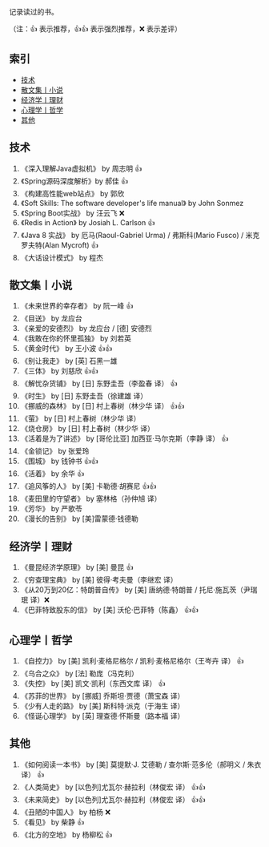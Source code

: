 记录读过的书。

（注：:+1: 表示推荐，:+1::+1: 表示强烈推荐，:x: 表示差评）

## 索引

- [技术](#技术)
- [散文集丨小说](#散文集丨小说)
- [经济学丨理财](#经济学丨理财)
- [心理学丨哲学](#心理学丨哲学)
- [其他](#其他)

## 技术

1. 《深入理解Java虚拟机》 by 周志明 :+1:
1. 《Spring源码深度解析》by 郝佳 :+1:
1. 《构建高性能web站点》 by 郭欣
1. 《Soft Skills: The software developer's life manual》 by John Sonmez
1. 《Spring Boot实战》 by 汪云飞 :x:
1. 《Redis in Action》 by Josiah L. Carlson :+1:
1. 《Java 8 实战》 by 厄马(Raoul-Gabriel Urma) / 弗斯科(Mario Fusco) / 米克罗夫特(Alan Mycroft) :+1:
1. 《大话设计模式》 by 程杰


## 散文集丨小说


1. 《未来世界的幸存者》 by 阮一峰 :+1:
1. 《目送》 by 龙应台
1. 《亲爱的安德烈》 by 龙应台 / [德] 安德烈
1. 《我敢在你的怀里孤独》 by 刘若英
1. 《黄金时代》 by 王小波 :+1::+1:
1. 《别让我走》 by [英] 石黑一雄
1. 《三体》 by 刘慈欣 :+1::+1:
1. 《解忧杂货铺》 by [日] 东野圭吾（李盈春  译） :+1:
1. 《时生》 by [日] 东野圭吾（徐建雄 译）
1. 《挪威的森林》 by [日] 村上春树（林少华 译） :+1::+1:
1. 《萤》 by [日] 村上春树（林少华 译）
1. 《烧仓房》 by [日] 村上春树（林少华 译）
1. 《活着是为了讲述》 by [哥伦比亚] 加西亚·马尔克斯（李静 译） :+1:
1. 《金锁记》 by 张爱玲
1. 《围城》 by 钱钟书 :+1::+1:
1. 《活着》 by 余华 :+1:
1. 《追风筝的人》 by [美] 卡勒德·胡赛尼 :+1::+1:
1. 《麦田里的守望者》 by 塞林格（孙仲旭 译）
1. 《芳华》 by 严歌苓
1. 《漫长的告别》 by [美]雷蒙德·钱德勒


## 经济学丨理财

1. 《曼昆经济学原理》 by [美] 曼昆 :+1:
1. 《穷查理宝典》 by [美] 彼得·考夫曼（李继宏 译）
1. 《从20万到20亿：特朗普自传》 by [美] 唐纳德·特朗普 / 托尼·施瓦茨（尹瑞珉 译）:x:
1. 《巴菲特致股东的信》 by  [美] 沃伦·巴菲特（陈鑫） :+1::+1:


## 心理学丨哲学

1. 《自控力》 by [美] 凯利·麦格尼格尔 / 凯利·麦格尼格尔（王岑卉 译） :+1:
1. 《乌合之众》 by [法] 勒庞（冯克利）
1. 《失控》 by [美] 凯文·凯利（东西文库 译） :+1:
1. 《苏菲的世界》 by [挪威] 乔斯坦·贾德（萧宝森 译）
1. 《少有人走的路》 by [美] 斯科特·派克（于海生 译）
1. 《怪诞心理学》 by [英] 理查德·怀斯曼（路本福 译）

## 其他

1. 《如何阅读一本书》 by [美] 莫提默·J. 艾德勒 / 查尔斯·范多伦（郝明义 / 朱衣 译） :+1:
1. 《人类简史》 by [以色列]尤瓦尔·赫拉利（林俊宏 译） :+1::+1:
1. 《未来简史》 by [以色列]尤瓦尔·赫拉利（林俊宏 译） :+1::+1:
1. 《丑陋的中国人》 by 柏杨 :x:
1. 《看见》 by 柴静 :+1:
1. 《北方的空地》 by 杨柳松 :+1:
